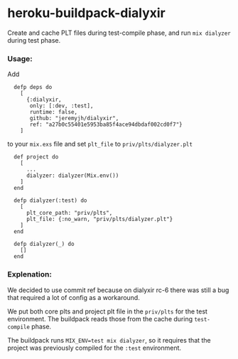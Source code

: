 # heroku-buildpack-dialyxir
Create and cache PLT files during test-compile phase, and run `mix dialyzer` during test phase.

### Usage:

Add

```
  defp deps do
    [
      {:dialyxir,
       only: [:dev, :test],
       runtime: false,
       github: "jeremyjh/dialyxir",
       ref: "a27b0c55401e5953ba85f4ace94dbdaf002cd0f7"}
    ]
```

to your `mix.exs` file and set `plt_file` to `priv/plts/dialyzer.plt`

```
  def project do
    [
      ...
      dialyzer: dialyzer(Mix.env())
    ]
  end
```

```
  defp dialyzer(:test) do
    [
      plt_core_path: "priv/plts",
      plt_file: {:no_warn, "priv/plts/dialyzer.plt"}
    ]
  end

  defp dialyzer(_) do
    []
  end
```

### Explenation:

We decided to use commit ref because on dialyxir rc-6 there was still a bug
that required a lot of config as a workaround.

We put both core plts and project plt file in the `priv/plts` for the test environment.
The buildpack reads those from the cache during `test-compile` phase.

The buildpack runs `MIX_ENV=test mix dialyzer`, so it requires that the project was previously compiled
for the `:test` environment.
